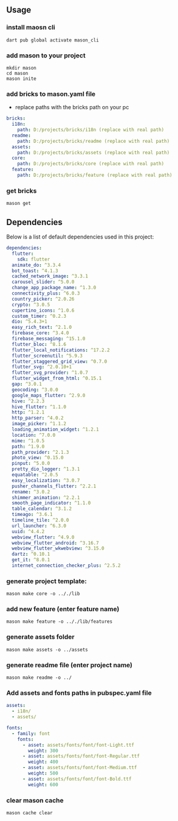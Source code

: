 ## Usage

### install maosn cli

```shell
dart pub global activate mason_cli
```

### add mason to your project

```shell
mkdir mason
cd mason
mason inite
```

### add bricks to mason.yaml file

- replace paths with the bricks path on your pc

```yaml
bricks:
  i18n:
    path: D:/projects/bricks/i18n (replace with real path)
  readme:
    path: D:/projects/bricks/readme (replace with real path)
  assets:
    path: D:/projects/bricks/assets (replace with real path)
  core:
    path: D:/projects/bricks/core (replace with real path)
  feature:
    path: D:/projects/bricks/feature (replace with real path)
```

### get bricks

```shell
mason get
```

## Dependencies

Below is a list of default dependencies used in this project:

```yaml
dependencies:
  flutter:
    sdk: flutter
  animate_do: ^3.3.4
  bot_toast: ^4.1.3
  cached_network_image: ^3.3.1
  carousel_slider: ^5.0.0
  change_app_package_name: ^1.3.0
  connectivity_plus: ^6.0.3
  country_picker: ^2.0.26
  crypto: ^3.0.5
  cupertino_icons: ^1.0.6
  custom_timer: ^0.2.3
  dio: ^5.4.3+1
  easy_rich_text: ^2.1.0
  firebase_core: ^3.4.0
  firebase_messaging: ^15.1.0
  flutter_bloc: ^8.1.6
  flutter_local_notifications: ^17.2.2
  flutter_screenutil: ^5.9.3
  flutter_staggered_grid_view: ^0.7.0
  flutter_svg: ^2.0.10+1
  flutter_svg_provider: ^1.0.7
  flutter_widget_from_html: ^0.15.1
  gap: ^3.0.1
  geocoding: ^3.0.0
  google_maps_flutter: ^2.9.0
  hive: ^2.2.3
  hive_flutter: ^1.1.0
  http: ^1.2.1
  http_parser: ^4.0.2
  image_picker: ^1.1.2
  loading_animation_widget: ^1.2.1
  location: ^7.0.0
  mime: ^1.0.5
  path: ^1.9.0
  path_provider: ^2.1.3
  photo_view: ^0.15.0
  pinput: ^5.0.0
  pretty_dio_logger: ^1.3.1
  equatable: ^2.0.5
  easy_localization: ^3.0.7
  pusher_channels_flutter: ^2.2.1
  rename: ^3.0.2
  shimmer_animation: ^2.2.1
  smooth_page_indicator: ^1.1.0
  table_calendar: ^3.1.2
  timeago: ^3.6.1
  timeline_tile: ^2.0.0
  url_launcher: ^6.3.0
  uuid: ^4.4.2
  webview_flutter: ^4.9.0
  webview_flutter_android: ^3.16.7
  webview_flutter_wkwebview: ^3.15.0
  dartz: ^0.10.1
  get_it: ^8.0.1
  internet_connection_checker_plus: ^2.5.2
```

### generate project template:

```shell
mason make core -o .././lib
```

### add new feature (enter feature name)

```shell
mason make feature -o .././lib/features
```

### generate assets folder

```shell
mason make assets -o ../assets
```

### generate readme file (enter project name)

```shell
mason make readme -o ../
```

### Add assets and fonts paths in pubspec.yaml file

```yaml
assets:
  - i18n/
  - assets/

fonts:
  - family: font
    fonts:
      - asset: assets/fonts/font/font-Light.ttf
        weight: 300
      - asset: assets/fonts/font/font-Regular.ttf
        weight: 400
      - asset: assets/fonts/font/font-Medium.ttf
        weight: 500
      - asset: assets/fonts/font/font-Bold.ttf
        weight: 600
```

### clear mason cache

```shell
mason cache clear
```
